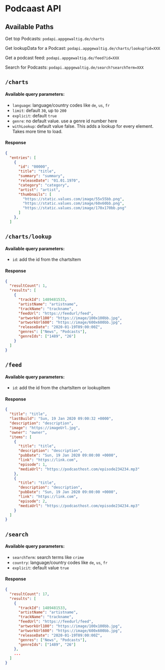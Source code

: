 # Podcaast API

## Available Paths

Get top Podcasts: `podapi.appgewaltig.de/charts`

Get lookupData for a Podcast: `podapi.appgewaltig.de/charts/lookup?id=XXX`

Get a podcast feed: `podapi.appgewaltig.de/feed?id=XXX`

Search for Podcasts: `podapi.appgewaltig.de/search?searchTerm=XXX`

## `/charts`

#### Available query parameters:

- `language`: language/country codes like `de`, `us`, `fr`
- `limit`: default `30`, up to `200`
- `explicit`: default `true`
- `genre`: no default value. use a genre id number here
- `withLookup`: default value false. This adds a lookup for every element. Takes more time to load.

#### Response

```json
{
  "entries": [
    {
      "id": "00000",
      "title": "title",
      "summary": "summary",
      "releaseDate": "01.01.1970",
      "category": "category",
      "artist": "artist",
      "thumbnails": [
        "https://static.values.com/image/55x55bb.png",
        "https://static.values.com/image/60x60bb.png",
        "https://static.values.com/image/170x170bb.png"
      ]
    },
  ]
```

## `/charts/lookup`

#### Available query parameters:

- `id`: add the id from the chartsItem

#### Response

```json
{
  "resultCount": 1,
  "results": [
    {
      "trackId": 1489481533,
      "artistName": "artistname",
      "trackName": "trackname",
      "feedUrl": "https://feedurl/feed",
      "artworkUrl100": "https://image/100x100bb.jpg",
      "artworkUrl600": "https://image/600x600bb.jpg",
      "releaseDate": "2020-01-19T09:00:00Z",
      "genres": ["News", "Podcasts"],
      "genreIds": ["1489", "26"]
    }
  ]
}
```

## `/feed`

#### Available query parameters:

- `id`: add the id from the chartsItem or lookupItem

#### Response

```json
{
  "title": "title",
  "lastBuild": "Sun, 19 Jan 2020 09:00:32 +0000",
  "description": "description",
  "image": "https://imageUrl.jpg",
  "owner": "owner",
  "items": [
    {
      "title": "title",
      "description": "description",
      "pubDate": "Sun, 19 Jan 2020 09:00:00 +0000",
      "link": "https://link.com",
      "episode": 1,
      "mediaUrl": "https://podcasthost.com/episode234234.mp3"
    },
    {
      "title": "title",
      "description": "description",
      "pubDate": "Sun, 19 Jan 2020 09:00:00 +0000",
      "link": "https://link.com",
      "episode": 2,
      "mediaUrl": "https://podcasthost.com/episode234234.mp3"
    }
  ]
}
```

## `/search`

#### Available query parameters:

- `searchTerm`: search terms like `crime`
- `country`: language/country codes like `de`, `us`, `fr`
- `explicit`: default value `true`

#### Response

```json
{
  "resultCount": 17,
  "results": [
    {
      "trackId": 1489481533,
      "artistName": "artistname",
      "trackName": "trackname",
      "feedUrl": "https://feedurl/feed",
      "artworkUrl100": "https://image/100x100bb.jpg",
      "artworkUrl600": "https://image/600x600bb.jpg",
      "releaseDate": "2020-01-19T09:00:00Z",
      "genres": ["News", "Podcasts"],
      "genreIds": ["1489", "26"]
    },
    ...
  ]
}
```
